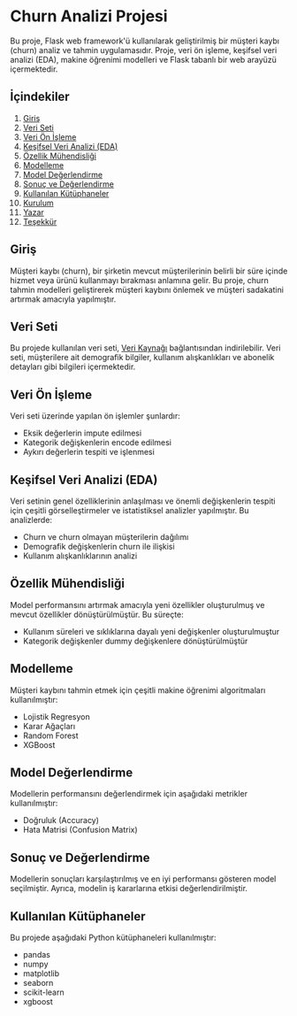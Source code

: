 # Churn Analizi Projesi

Bu proje, Flask web framework'ü kullanılarak geliştirilmiş bir müşteri kaybı (churn) analiz ve tahmin uygulamasıdır. Proje, veri ön işleme, keşifsel veri analizi (EDA), makine öğrenimi modelleri ve Flask tabanlı bir web arayüzü içermektedir.


## İçindekiler

1. [Giriş](#giriş)
2. [Veri Seti](#veri-seti)
3. [Veri Ön İşleme](#veri-ön-işleme)
4. [Keşifsel Veri Analizi (EDA)](#keşifsel-veri-analizi-eda)
5. [Özellik Mühendisliği](#özellik-mühendisliği)
6. [Modelleme](#modelleme)
7. [Model Değerlendirme](#model-değerlendirme)
8. [Sonuç ve Değerlendirme](#sonuç-ve-değerlendirme)
9. [Kullanılan Kütüphaneler](#kullanılan-kütüphaneler)
10. [Kurulum](#kurulum)
11. [Yazar](#yazar)
12. [Teşekkür](#teşekkür)

## Giriş

Müşteri kaybı (churn), bir şirketin mevcut müşterilerinin belirli bir süre içinde hizmet veya ürünü kullanmayı bırakması anlamına gelir. Bu proje, churn tahmin modelleri geliştirerek müşteri kaybını önlemek ve müşteri sadakatini artırmak amacıyla yapılmıştır.

## Veri Seti

Bu projede kullanılan veri seti, [Veri Kaynağı](#) bağlantısından indirilebilir. Veri seti, müşterilere ait demografik bilgiler, kullanım alışkanlıkları ve abonelik detayları gibi bilgileri içermektedir.

## Veri Ön İşleme

Veri seti üzerinde yapılan ön işlemler şunlardır:
- Eksik değerlerin impute edilmesi
- Kategorik değişkenlerin encode edilmesi
- Aykırı değerlerin tespiti ve işlenmesi

## Keşifsel Veri Analizi (EDA)

Veri setinin genel özelliklerinin anlaşılması ve önemli değişkenlerin tespiti için çeşitli görselleştirmeler ve istatistiksel analizler yapılmıştır. Bu analizlerde:
- Churn ve churn olmayan müşterilerin dağılımı
- Demografik değişkenlerin churn ile ilişkisi
- Kullanım alışkanlıklarının analizi

## Özellik Mühendisliği

Model performansını artırmak amacıyla yeni özellikler oluşturulmuş ve mevcut özellikler dönüştürülmüştür. Bu süreçte:
- Kullanım süreleri ve sıklıklarına dayalı yeni değişkenler oluşturulmuştur
- Kategorik değişkenler dummy değişkenlere dönüştürülmüştür

## Modelleme

Müşteri kaybını tahmin etmek için çeşitli makine öğrenimi algoritmaları kullanılmıştır:
- Lojistik Regresyon
- Karar Ağaçları
- Random Forest
- XGBoost

## Model Değerlendirme

Modellerin performansını değerlendirmek için aşağıdaki metrikler kullanılmıştır:
- Doğruluk (Accuracy)
- Hata Matrisi (Confusion Matrix)

## Sonuç ve Değerlendirme

Modellerin sonuçları karşılaştırılmış ve en iyi performansı gösteren model seçilmiştir. Ayrıca, modelin iş kararlarına etkisi değerlendirilmiştir.

## Kullanılan Kütüphaneler

Bu projede aşağıdaki Python kütüphaneleri kullanılmıştır:
- pandas
- numpy
- matplotlib
- seaborn
- scikit-learn
- xgboost

